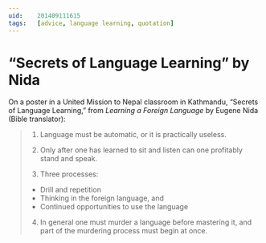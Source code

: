 ```yaml
---
uid:	201409111615
tags:	[advice, language learning, quotation]
---
```


# “Secrets of Language Learning” by Nida

On a poster in a United Mission to Nepal classroom in Kathmandu, “Secrets of Language Learning,” from *Learning a Foreign Language* by Eugene Nida (Bible translator):

> 1. Language must be automatic, or it is practically useless.
> 
> 2. Only after one has learned to sit and listen can one profitably stand and speak.
> 
> 3. Three processes:
> - Drill and repetition
> - Thinking in the foreign language, and
> - Continued opportunities to use the language
> 
> 4. In general one must murder a language before mastering it, and part of the murdering process must begin at once.
